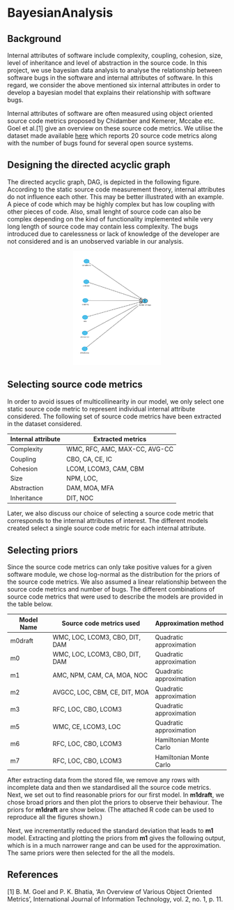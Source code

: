 # BayesianAnalysis
## Background
Internal attributes of software include complexity, coupling, cohesion, size, level of inheritance and level of abstraction in the source code. In this project, we use bayesian data analysis to analyse the relationship between software bugs in the software and internal attributes of software. In this regard, we consider the above mentioned six internal attributes in order to develop a bayesian model that explains their relationship with software bugs.

Internal attributes of software are often measured using object oriented source code metrics proposed by Chidamber and Kemerer, Mccabe etc. Goel et al.[1] give an overview on these source code metrics. We utilise the dataset made available [here](https://figshare.com/articles/dataset/Software_Defect_Prediction_Dataset/13536506) which reports 20 source code metrics along with the number of bugs found for several open source systems.

## Designing the directed acyclic graph
The directed acyclic graph, DAG, is depicted in the following figure. According to the static source code measurement theory, internal attributes do not influence each other. This may be better illustrated with an example. A piece of code which may be highly complex but has low coupling with other pieces of code. Also, small lenght of source code can also be complex depending on the kind of functionality implemented while very long length of source code may contain less complexity. The bugs introduced due to carelessness or lack of knowledge of the developer are not considered and is an unobserved variable in our analysis.     

<p align="center">
  <img src="Images/DAGv1.png" width=40% height=40% title="DAG: internal attributes software bugs">
</p>

## Selecting source code metrics
In order to avoid issues of multicollinearity in our model, we only select one static source code metric to represent individual internal attribute considered. The following set of source code metrics have been extracted in the dataset considered. 

| Internal attribute | Extracted metrics             |
|--------------------|-------------------------------|
| Complexity         | WMC, RFC, AMC, MAX-CC, AVG-CC | 
| Coupling           | CBO, CA, CE, IC               |
| Cohesion           | LCOM, LCOM3, CAM, CBM         |
| Size               | NPM, LOC,                     |
| Abstraction        | DAM, MOA, MFA                 |
| Inheritance        | DIT, NOC                      |

Later, we also discuss our choice of selecting a source code metric that corresponds to the internal attributes of interest. The different models created select a single source code metric for each internal attribute.

## Selecting priors
Since the source code metrics can only take positive values for a given software module, we chose log-normal as the distribution for the priors of the source code metrics. We also assumed a linear relationship between the source code metrics and number of bugs. The different combinations of source code metrics that were used to describe the models are provided in the table below. 

| Model Name | Source code metrics used       | Approximation method    | 
|------------|--------------------------------|-------------------------|
| m0draft    | WMC, LOC, LCOM3, CBO, DIT, DAM | Quadratic approximation |
| m0         | WMC, LOC, LCOM3, CBO, DIT, DAM | Quadratic approximation |
| m1         | AMC, NPM, CAM, CA, MOA, NOC    | Quadratic approximation |
| m2         | AVGCC, LOC, CBM, CE, DIT, MOA  | Quadratic approximation | 
| m3         | RFC, LOC, CBO, LCOM3           | Quadratic approximation |
| m5         | WMC, CE, LCOM3, LOC            | Quadratic approximation |
| m6         | RFC, LOC, CBO, LCOM3           | Hamiltonian Monte Carlo |
| m7         | RFC, LOC, CBO, LCOM3           | Hamiltonian Monte Carlo |

After extracting data from the stored file, we remove any rows with incomplete data and then we standardised all the source code metrics. Next, we set out to find reasonable priors for our first model. In **m1draft**, we chose broad priors and then plot the priors to observe their behaviour. The priors for **m1draft** are show below. (The attached R code can be used to reproduce all the figures shown.)   


Next, we incrementatlly reduced the standard deviation that leads to **m1** model. Extracting and plotting the priors from **m1** gives the following output, which is in a much narrower range and can be used for the approximation. The same priors were then selected for the all the models.





## References
[1] B. M. Goel and P. K. Bhatia, ‘An Overview of Various Object Oriented Metrics’, International Journal of Information Technology, vol. 2, no. 1, p. 11.
